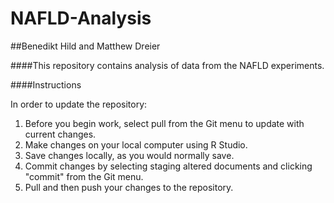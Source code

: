 # NAFLD-Analysis

##Benedikt Hild and Matthew Dreier

####This repository contains analysis of data from the NAFLD experiments.

####Instructions

In order to update the repository:

1. Before you begin work, select pull from the Git menu to update with current changes.
2. Make changes on your local computer using R Studio.
3. Save changes locally, as you would normally save.
4. Commit changes by selecting staging altered documents and clicking "commit" from the Git menu.
5. Pull and then push your changes to the repository.
